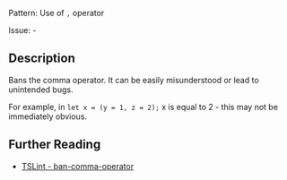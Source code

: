 Pattern: Use of `,` operator

Issue: -

## Description

Bans the comma operator. It can be easily misunderstood or lead to unintended bugs.

For example, in `let x = (y = 1, z = 2);` x is equal to 2 - this may not be immediately obvious.

## Further Reading

* [TSLint - ban-comma-operator](https://palantir.github.io/tslint/rules/ban-comma-operator)